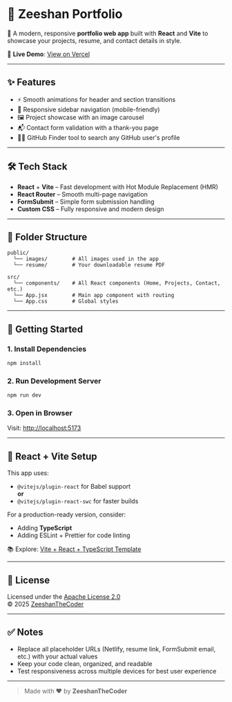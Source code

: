 # 💼 Zeeshan Portfolio

🎯 A modern, responsive **portfolio web app** built with **React** and **Vite** to showcase your projects, resume, and contact details in style.

🔗 **Live Demo**: [View on Vercel](https://zeeshanthecoder.vercel.app/) <!-- Replace # with your actual Netlify link -->

---

## ✨ Features

- ⚡ Smooth animations for header and section transitions  
- 📱 Responsive sidebar navigation (mobile-friendly)  
- 🖼️ Project showcase with an image carousel  
- 📬 Contact form validation with a thank-you page
- 🧑‍💻 GitHub Finder tool to search any GitHub user's profile  

---

## 🛠️ Tech Stack

- **React** + **Vite** – Fast development with Hot Module Replacement (HMR)  
- **React Router** – Smooth multi-page navigation  
- **FormSubmit** – Simple form submission handling  
- **Custom CSS** – Fully responsive and modern design  

---

## 📁 Folder Structure

```
public/
  └── images/        # All images used in the app
  └── resume/        # Your downloadable resume PDF

src/
  └── components/    # All React components (Home, Projects, Contact, etc.)
  └── App.jsx        # Main app component with routing
  └── App.css        # Global styles
```

---

## 🚀 Getting Started

### 1. Install Dependencies

```bash
npm install
```

### 2. Run Development Server

```bash
npm run dev
```

### 3. Open in Browser

Visit: [http://localhost:5173](http://localhost:5173)

---

## 🧪 React + Vite Setup

This app uses:

- `@vitejs/plugin-react` for Babel support  
  **or**
- `@vitejs/plugin-react-swc` for faster builds

For a production-ready version, consider:

- Adding **TypeScript**
- Adding ESLint + Prettier for code linting

📚 Explore: [Vite + React + TypeScript Template](https://vitejs.dev/guide/#scaffolding-your-first-vite-project)

---

## 📄 License

Licensed under the [Apache License 2.0](https://www.apache.org/licenses/LICENSE-2.0)  
© 2025 [ZeeshanTheCoder](https://github.com/ZeeshanTheCoder)

---

## ✅ Notes

- Replace all placeholder URLs (Netlify, resume link, FormSubmit email, etc.) with your actual values  
- Keep your code clean, organized, and readable  
- Test responsiveness across multiple devices for best user experience  

---

> Made with ❤️ by **ZeeshanTheCoder**
